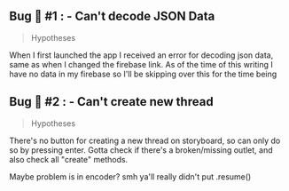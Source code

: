 ## Bug :bug: #1 : - Can't decode JSON Data

> Hypotheses

When I first launched the app I received an error for decoding json data, same as when I changed the firebase link. As of the time of this writing I have no data in my firebase so I'll be skipping over this for the time being

## Bug :bug: #2 : - Can't create new thread

> Hypotheses

There's no button for creating a new thread on storyboard, so can only do so by pressing enter. Gotta check if there's a broken/missing outlet, and also check all "create" methods.

Maybe problem is in encoder? smh ya'll really didn't put .resume()
